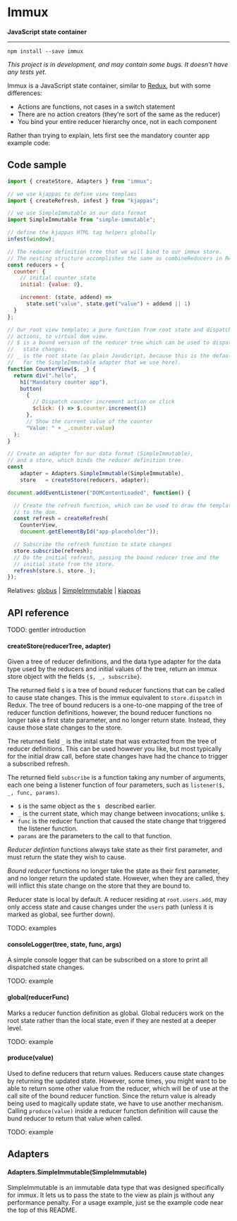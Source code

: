 
# Immux

**JavaScript state container**

---

`npm install --save immux`

*This project is in development, and may contain some bugs. It doesn't have any tests yet.*

Immux is a JavaScript state container, similar to [Redux](https://github.com/reactjs/redux#readme), but with some differences:

- Actions are functions, not cases in a switch statement
- There are no action creators (they're sort of the same as the reducer)
- You bind your entire reducer hierarchy once, not in each component

Rather than trying to explain, lets first see the mandatory counter app example code:


## Code sample

```javascript
import { createStore, Adapters } from "immux";

// we use kjappas to define view templaes
import { createRefresh, infest } from "kjappas";

// we use SimpleImmutable as our data format
import SimpleImmutable from "simple-immutable";

// define the kjappas HTML tag helpers globally
infest(window);

// The reducer definition tree that we will bind to our immux store.
// The nesting structure accomplishes the same as combineReducers in Redux.
const reducers = {
  counter: {
    // initial counter state
    initial: {value: 0},

    increment: (state, addend) =>
      state.set("value", state.get("value") + addend || 1)
  }
};

// Our root view template; a pure function from root state and dispatchable
// actions, to virtual dom view.
// $ is a bound version of the reducer tree which can be used to dispatch
//   state changes.
// _ is the root state (as plain JavaScript, because this is the default
//   for the SimpleImmutable adapter that we use here).
function CounterView($, _) {
  return div(".hello",
    h1("Mandatory counter app"),
    button(
      {
        // Dispatch counter increment action on click
        $click: () => $.counter.increment(1)
      },
      // Show the current value of the counter
      "Value: " + _.counter.value)
  );
}

// Create an adapter for our data format (SimpleImmutable),
// and a store, which binds the reducer definition tree.
const
    adapter = Adapters.SimpleImmutable(SimpleImmutable),
    store   = createStore(reducers, adapter);

document.addEventListener("DOMContentLoaded", function() {

  // Create the refresh function, which can be used to draw the template
  // to the dom.
  const refresh = createRefresh(
    CounterView,
    document.getElementById("app-placeholder"));

  // Subscribe the refresh function to state changes
  store.subscribe(refresh);
  // Do the initial refresh, passing the bound reducer tree and the
  // initial state from the store.
  refresh(store.$, store._);
});
```

Relatives: [globus](https://github.com/jbe/globus) | [SimpleImmutable](https://github.com/jbe/simple-immutable) | [kjappas](https://github.com/jbe/kjappas)



## API reference

TODO: gentler introduction

#### createStore(reducerTree, adapter)

Given a tree of reducer definitions, and the data type adapter for the data type used by the reducers and initial values of the tree, return an immux store object with the fields `{$, _, subscribe}`.

The returned field `$` is a tree of bound reducer functions that can be called to cause state changes. This is the immux equivalent to `store.dispatch` in Redux. The tree of bound reducers is a one-to-one mapping of the tree of reducer function definitions, however, the bound reducer functions no longer take a first state parameter, and no longer return state. Instead, they cause those state changes to the store.

The returned field `_` is the inital state that was extracted from the tree of reducer definitions. This can be used however you like, but most typically for the initial draw call, before state changes have had the chance to trigger a subscribed refresh.

The returned field `subscribe` is a function taking any number of arguments, each one being a listener function of four parameters, such as `listener($, _, func, params)`.

- `$` is the same object as the `$ ` described earlier.
- `_` is the current state, which may change between invocations; unlike `$`.
- `func` is the reducer function that caused the state change that triggered the listener function.
- `params` are the parameters to the call to that function.

*Reducer defintion* functions always take state as their first parameter, and must return the state they wish to cause.

*Bound reducer* functions no longer take the state as their first parameter, and no longer return the updated state. However, when they are called, they will inflict this state change on the store that they are bound to.

Reducer state is local by default. A reducer residing at `root.users.add`, may only access state and cause changes under the `users` path (unless it is marked as global, see further down).

TODO: examples

#### consoleLogger(tree, state, func, args)

A simple console logger that can be subscribed on a store to print all dispatched state changes.

TODO: example

#### global(reducerFunc)

Marks a reducer function definition as global. Global reducers work on the root state rather than the local state, even if they are nested at a deeper level.

TODO: example

#### produce(value)

Used to define reducers that return values. Reducers cause state changes by returning the updated state. However, some times, you might want to be able to return some other value from the reducer, which will be of use at the call site of the bound reducer function. Since the return value is already being used to magically update state, we have to use another mechanism. Calling `produce(value)` inside a reducer function definition will cause the bund reducer to return that value when called.

TODO: example

## Adapters

#### Adapters.SimpleImmutable(SimpleImmutable)

SimpleImmutable is an immutable data type that was designed specifically for immux. It lets us to pass the state to the view as plain js without any performance penalty. For a usage example, just se the example code near the top of this README.
